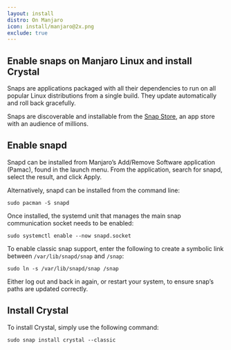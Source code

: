 ```yaml
---
layout: install
distro: On Manjaro
icon: install/manjaro@2x.png
exclude: true
---
```


## Enable snaps on Manjaro Linux and install Crystal
Snaps are applications packaged with all their dependencies to run on all popular Linux distributions from a single build. They update automatically and roll back gracefully.

Snaps are discoverable and installable from the [Snap Store](https://snapcraft.io/store), an app store with an audience of millions.


## Enable snapd
Snapd can be installed from Manjaro’s Add/Remove Software application (Pamac), found in the launch menu. From the application, search for snapd, select the result, and click Apply.

Alternatively, snapd can be installed from the command line:

```
sudo pacman -S snapd
```

Once installed, the systemd unit that manages the main snap communication socket needs to be enabled:

```
sudo systemctl enable --now snapd.socket
```

To enable classic snap support, enter the following to create a symbolic link between ```/var/lib/snapd/snap``` and ```/snap```:

```
sudo ln -s /var/lib/snapd/snap /snap
```

Either log out and back in again, or restart your system, to ensure snap’s paths are updated correctly.

## Install Crystal
To install Crystal, simply use the following command:

```
sudo snap install crystal --classic
```